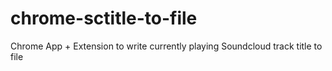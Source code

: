 # chrome-sctitle-to-file
Chrome App + Extension to write currently playing Soundcloud track title to file
